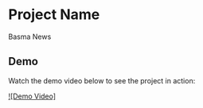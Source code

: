 # Project Name
Basma News


## Demo

Watch the demo video below to see the project in action:

[![Demo Video]](readme/demo/demo-video.mp4)

